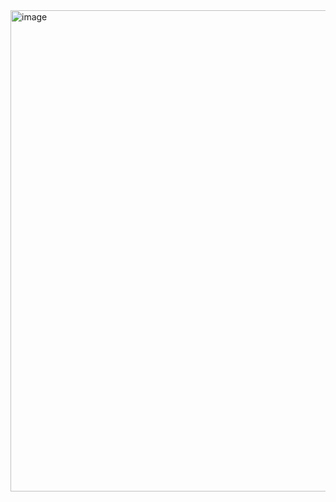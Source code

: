 <img width="770" alt="image" src="https://github.com/ViktorKornilov/Real-Tournament/assets/39262485/1ac5aa35-a571-4ab2-8b99-0ca5e0c4d5ef">
